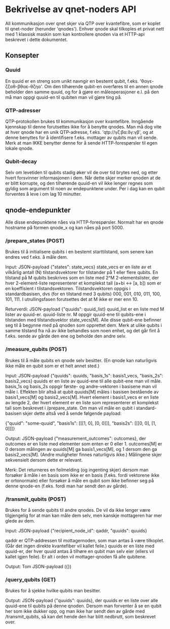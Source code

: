 # Bekrivelse av qnet-noders API

All kommunikasjon over qnet skjer via QTP over kvantefibre, som er koplet til qnet-noder (herunder 'qnodes'). Enhver qnode skal tilkoples et privat nett med 1 klassisk maskin som kan kontrollere qnoden via et HTTP-api beskrevet i dette dokumentet.

## Konsepter
### Quuid
En quuid er en streng som unikt navngir en bestemt qubit, f.eks. 'θαγε-ζζαθ-βθαε-θζηα'. Om den tilhørende qubit-en overføres til en annen qnode beholder den samme quuid, og for å gjøre en måleoperasjoner e.l. på den må man oppgi quuid-en til qubiten man vil gjøre ting på.

### QTP-adresser
QTP-protokollen brukes til kommunikasjon over kvantefibre. Inngående kjennskap til denne forutsettes ikke for å benytte qnodes. Man må dog vite at hver qnode har en unik QTP-adresse, f.eks. 'qtp://γζ:βα:δγ:γβ', og at denne benyttes for å identifisere f.eks. mottager av qubits man vil sende. Merk at man IKKE benytter denne for å sende HTTP-forespørsler til egen lokale qnode.

### Qubit-decay
Selv om levetiden til qubits stadig øker vil de over tid brytes ned, og etter hvert forsvinner informasjonen i dem. Når dette skjer merker qnoden at de er blitt korrupte, og den tilhørende quuid-en vil ikke lenger regnes som gyldig som argument til noen av endepunktene under. Per i dag kan en qubit forventes å leve i om lag 10 minutter.

## qnode-endepunkter
Alle disse endepunktene nåes via HTTP-forespørsler. Normalt har en qnode hostname på formen qnode_x og kan nåes på port 5000.

### /prepare_states (POST)
Brukes til å initialisere qubits i en bestemt starttilstand, som senere kan endres ved f.eks. å måle dem.

Input: JSON-payload {"states": state_vecs}
state_vecs er en liste av et vilkårlig antall (N) tilstandsvektorer for tilstander på 1 eller flere qubits. En tilstand på M qubits beskrives som en liste med 2^M 2-elementslister, der hver 2-element-liste representerer et komplekst tall (a+bi <-> [a, b]) som er en koeffisient i tilstandsvektoren. Tilstandsvektoren oppgis i standardbasisen, dvs (for en tilstand med 3 qubits) 000, 001, 010, 011, 100, 101, 111. I utrullingsfasen forutsettes det at M ikke er mer enn 10.

Returverdi: JSON-payload {"quuids": quuid_list}
quuid_list er en liste med M lister av quuid-er. quuid-liste nr. M oppgir quuid-ene til qubits-ene i tilstanden med tilstandsvektor state_vecs[M]. Alle disse qubit-ene befinner seg til å begynne med på qnoden som opprettet dem. Merk at ulike qubits i samme tilstand fra nå av ikke behandles som noen enhet, og det går fint å f.eks. sende av gårde den ene og beholde den andre selv.

### /measure_qubits (POST)
Brukes til å måle qubits en qnode selv besitter. (En qnode kan naturligvis ikke måle en qubit som er et helt annet sted.)

Input: JSON-payload {"quuids": quuids, "basis_1s": basis1_vecs, "basis_2s": basis2_vecs}
quuids er en liste av quuid-ene til alle qubit-ene man vil måle. basis_1s og basis_2s oppgir første- og andre-vektoren i basisene man vil måle i. Effekten blir altså at qubit quuids[M] måles i basisen bestående av basis1_vecs[M] og basis2_vecs[M]. Hvert element i basis1_vecs er en liste av lengde 2, der hvert element er en liste som representerer et komplekst tall som beskrevet i /prepare_state. Om man vil måle en qubit i standard-basisen skjer dette altså ved å sende følgende payload:

{"quuid": "some-quuid", "basis1s": [[[1, 0], [0, 0]]], "basis2s": [[[0, 0], [1, 0]]]}

Output: JSON-payload {"measurement_outcomes": outcomes}, der outcomes er en liste med elementer som enten er 0 eller 1. outcomes[M] er 0 dersom målingen av quuids[M] ga basis1_vecs[M], og 1 dersom den ga basis2_vecs[M]. (Andre muligheter finnes naturligvis ikke.) Målingene skjer sekvensielt dersom dette er relevant.

Merk: Det returneres en feilmelding (og ingenting skjer) dersom man forsøker å måle i en basis som ikke er en basis (f.eks. fordi vektorene ikke er ortonormale) eller forsøker å måle en qubit som ikke befinner seg på denne qnode-en (f.eks. fordi man har sendt den av gårde).

### /transmit_qubits (POST)
Brukes for å sende qubits til andre qnodes. De vil da ikke lenger være tilgjengelig for at man kan måle dem selv, men kanskje mottageren har mer glede av dem.

Input: JSON-payload {"recipient_node_id": qaddr, "quuids": quuids}

qaddr er QTP-addressen til mottagernoden, som man antas å være tilkoplet. (Går det ingen direkte kvantefiber vil kallet feile.) quuids er en liste med quuid-er, der hver quuid antas å tilhøre en qubit man selv eier (ellers vil kallet igjen feile). Er alt i orden vil mottager-qnoden få alle qubitene.

Output: Tom JSON-payload ({})

### /query_qubits (GET)
Brukes for å sjekke hvilke qubits man besitter.

Output: JSON-payload {"quuids": quuids}, der quuids er en liste over alle quuid-ene til qubits på denne qnoden. Dersom man forventer å se en qubit her som ikke dukker opp, og man ikke har sendt den av gårde med /transmit_qubits, så kan det hende den har blitt nedbrutt, som beskrevet over.